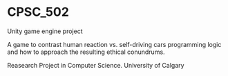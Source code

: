 # CPSC_502

Unity game engine project

A game to contrast human reaction vs. self-driving cars programming logic and how to approach the resulting ethical conundrums. 

Reasearch Project in Computer Science.
University of Calgary 
